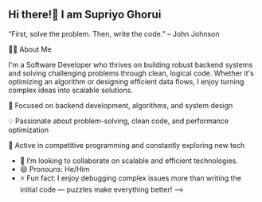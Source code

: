 ## Hi there!👋 I am Supriyo Ghorui
“First, solve the problem. Then, write the code.” – John Johnson

👨‍💻 About Me

I'm a Software Developer who thrives on building robust backend systems and solving challenging problems through clean, logical code. Whether it's optimizing an algorithm or designing efficient data flows, I enjoy turning complex ideas into scalable solutions.

🔧 Focused on backend development, algorithms, and system design

💡 Passionate about problem-solving, clean code, and performance optimization

🧠 Active in competitive programming and constantly exploring new tech

- 👯 I’m looking to collaborate on scalable and efficient technologies.
- 😄 Pronouns: He/Him
- ⚡ Fun fact: I enjoy debugging complex issues more than writing the initial code — puzzles make everything better!
-->
